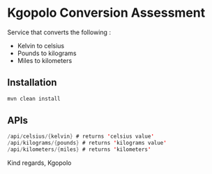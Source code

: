 # Kgopolo Conversion Assessment

Service that converts the following :
* Kelvin to celsius
* Pounds to kilograms
* Miles to kilometers

## Installation


```bash
mvn clean install
```

## APIs

```Java SpringBoot
/api/celsius/{kelvin} # returns 'celsius value'
/api/kilograms/{pounds} # returns 'kilograms value'
/api/kilometers/{miles} # returns 'kilometers'
```



Kind regards,
Kgopolo